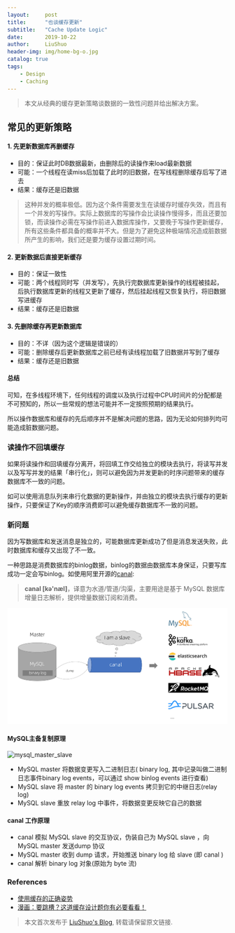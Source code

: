 ```yaml
---
layout:     post
title:      "也谈缓存更新"
subtitle:   "Cache Update Logic"
date:       2019-10-22
author:     LiuShuo
header-img: img/home-bg-o.jpg
catalog: true
tags:
    - Design
    - Caching
---
```

    
> 本文从经典的缓存更新策略谈数据的一致性问题并给出解决方案。

## 常见的更新策略

#### 1. 先更新数据库再删缓存
- 目的：保证此时DB数据最新，由删除后的读操作来load最新数据
- 可能：一个线程在读miss后加载了此时的旧数据，在写线程删除缓存后写了进去
- 结果：缓存还是旧数据

> 这种并发的概率极低。因为这个条件需要发生在读缓存时缓存失效，而且有一个并发的写操作。实际上数据库的写操作会比读操作慢得多，而且还要加锁，而读操作必需在写操作前进入数据库操作，又要晚于写操作更新缓存，所有这些条件都具备的概率并不大。但是为了避免这种极端情况造成脏数据所产生的影响，我们还是要为缓存设置过期时间。
  
#### 2. 更新数据后直接更新缓存
- 目的：保证一致性
- 可能：两个线程同时写（并发写），先执行完数据库更新操作的线程被挂起，后执行数据库更新的线程又更新了缓存，然后挂起线程又恢复执行，将旧数据写进缓存
- 结果：缓存还是旧数据

#### 3. 先删除缓存再更新数据库
- 目的：不详（因为这个逻辑是错误的）
- 可能：删除缓存后更新数据库之前已经有读线程加载了旧数据并写到了缓存
- 结果：缓存还是旧数据    

#### 总结
可知，在多线程环境下，任何线程的调度以及执行过程中CPU时间片的分配都是不可预知的，所以一些常规的想法可能并不一定按照预期的结果执行。

所以操作数据库和缓存的先后顺序并不是解决问题的思路，因为无论如何排列均可能造成脏数据问题。

### 读操作不回填缓存
如果将读操作和回填缓存分离开，将回填工作交给独立的模块去执行，将读写并发以及写写并发的结果「串行化」，则可以避免因为并发更新的时序问题带来的缓存数据库不一致的问题。

如可以使用消息队列来串行化数据的更新操作，并由独立的模块去执行缓存的更新操作，只要保证了Key的顺序消费即可以避免缓存数据库不一致的问题。

### 新问题
因为写数据库和发送消息是独立的，可能数据库更新成功了但是消息发送失败，此时数据库和缓存又出现了不一致。

一种思路是消费数据库的binlog数据，binlog的数据由数据库本身保证，只要写库成功一定会写binlog。如使用阿里开源的[canal](https://github.com/alibaba/canal):

> **canal [kə'næl]**，译意为水道/管道/沟渠，主要用途是基于 MySQL 数据库增量日志解析，提供增量数据订阅和消费。
  
![canal](https://raw.githubusercontent.com/bucketli/simpletools/master/main_func_v2.png)  
#### MySQL主备复制原理
![mysql_master_slave](https://camo.githubusercontent.com/eec1605862fe9e9989b97dd24f28a4bc5d7debec/687474703a2f2f646c2e69746579652e636f6d2f75706c6f61642f6174746163686d656e742f303038302f333038362f34363863316131342d653761642d333239302d396433642d3434616335303161373232372e6a7067)

- MySQL master 将数据变更写入二进制日志( binary log, 其中记录叫做二进制日志事件binary log events，可以通过 show binlog events 进行查看)
- MySQL slave 将 master 的 binary log events 拷贝到它的中继日志(relay log)
- MySQL slave 重放 relay log 中事件，将数据变更反映它自己的数据
#### canal 工作原理
- canal 模拟 MySQL slave 的交互协议，伪装自己为 MySQL slave ，向 MySQL master 发送dump 协议
- MySQL master 收到 dump 请求，开始推送 binary log 给 slave (即 canal )
- canal 解析 binary log 对象(原始为 byte 流)

### References
- [使用缓存的正确姿势](https://juejin.im/post/5af5b2c36fb9a07ac65318bd)
- [漫画：要跳槽？这道缓存设计题你有必要看看！](https://mp.weixin.qq.com/s/kldwdfNUloJHGE43VaFeGg)

> 本文首次发布于 [LiuShuo's Blog](https://liushuo.me), 
转载请保留原文链接.
